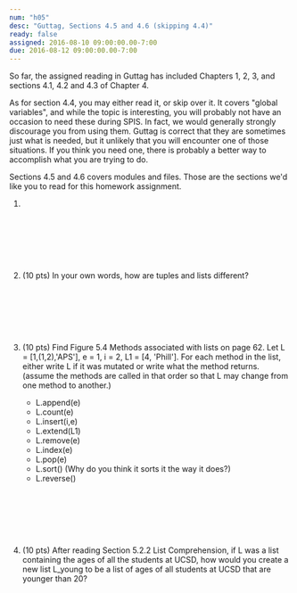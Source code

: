 ```yaml
---
num: "h05"
desc: "Guttag, Sections 4.5 and 4.6 (skipping 4.4)"
ready: false
assigned: 2016-08-10 09:00:00.00-7:00
due: 2016-08-12 09:00:00.00-7:00
---
```


So far, the assigned reading in Guttag has included Chapters 1, 2, 3, and sections 4.1, 4.2 and 4.3 of Chapter 4.

As for section 4.4, you may either read it, or skip over it.  It covers "global variables", and while the topic is
interesting, you will probably not have an occasion to need these during SPIS.   In fact, we would generally strongly discourage you from using them.   Guttag is correct that they are sometimes just what is needed, but it unlikely that you will encounter one of those situations.  If you think you need one, there is probably a better way to accomplish what you 
are trying to do. 

Sections 4.5 and 4.6 covers modules and files.  Those are the sections we'd like you to read for this homework assignment.

<ol>

<li markdown="1" style="margin-bottom:8em;">


</li>





<li markdown="1" style="margin-bottom:8em;" class="page-break-before">

(10 pts) In your own words, how are tuples and lists different?

</li>


<li markdown="1" style="margin-bottom:8em;" >

(10 pts) Find Figure 5.4 Methods associated with lists on page 62. Let L = [1,(1,2),'APS'], e = 1, i = 2, L1 = [4, 'Phill'].
For each method in the list, either write L if it was mutated or write what the method returns. (assume the methods are called in that order so that L may change from one method to another.)



* L.append(e)
* L.count(e)
* L.insert(i,e)
* L.extend(L1)
* L.remove(e)
* L.index(e)
* L.pop(e)
* L.sort() (Why do you think it sorts it the way it does?)
* L.reverse()


</li>



<li markdown="1" style="margin-bottom:8em;" >

(10 pts) After reading Section 5.2.2 List Comprehension, if L was a list containing the ages of all the students at UCSD, how would you create a new list L_young to be a list of ages of all students at UCSD that are younger than 20?

</li>

</ol>

